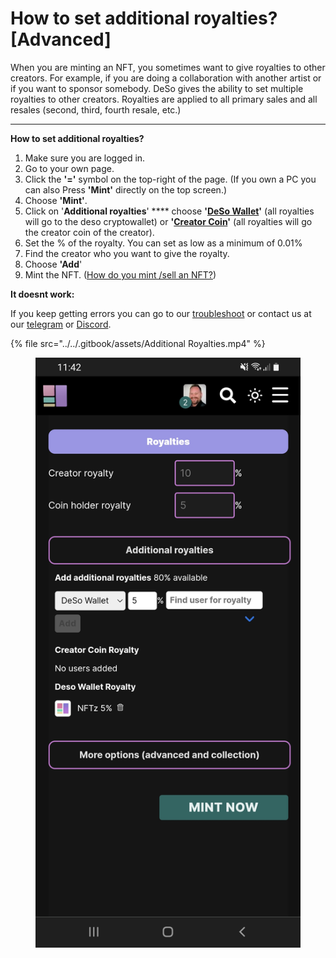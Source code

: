 # How to set additional royalties? \[Advanced]

When you are minting an NFT, you sometimes want to give royalties to other creators. For example, if you are doing a collaboration with another artist or if you want to sponsor somebody. DeSo gives the ability to set multiple royalties to other creators. Royalties are applied to all primary sales and all resales (second, third, fourth resale, etc.) &#x20;

****

**How to set additional royalties?**

1. Make sure you are logged in.
2. Go to your own page.
3. Click the **'='** symbol on the top-right of the page. (If you own a PC you can also Press **'Mint'** directly on the top screen.)
4. Choose **'Mint'**.
5. Click on '**Additional royalties**' **** choose **'**[**DeSo Wallet**](royalties.md)**'** (all royalties will go to the deso cryptowallet) or **'**[**Creator Coin**](royalties.md)**'** (all royalties will go the creator coin of the creator).&#x20;
6. Set the % of the royalty. You can set as low as a minimum of 0.01%
7. Find the creator who you want to give the royalty.
8. Choose **'Add**'
9. Mint the NFT. ([How do you mint /sell an NFT?](how-do-you-mint-sell-an-nft.md))



**It doesnt work:**

If you keep getting errors you can go to our [troubleshoot](../../troubleshoot/troubleshoot.md) or contact us at our [telegram](https://t.me/+qdNeX8CYB\_swZTQx) or [Discord](https://discord.gg/jQ34WMMZce).&#x20;

{% file src="../../.gitbook/assets/Additional Royalties.mp4" %}

<figure><img src="../../.gitbook/assets/Additional Royalties.jpg" alt=""><figcaption></figcaption></figure>
